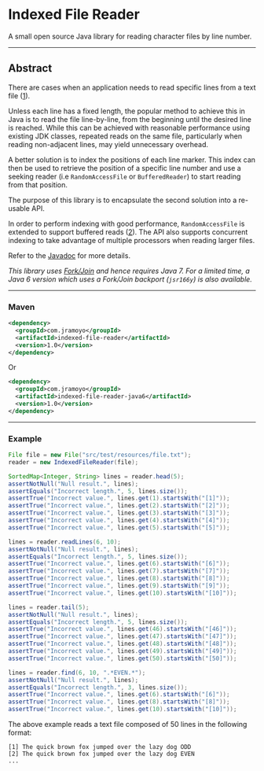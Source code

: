 # Indexed File Reader
A small open source Java library for reading character files by line number.

---
## Abstract
There are cases when an application needs to read specific lines from a text file ([1](http://stackoverflow.com/questions/2312756/in-java-how-to-read-from-a-file-a-specific-line-given-the-line-number)).

Unless each line has a fixed length, the popular method to achieve this in Java is to read the file line-by-line, from the beginning until the desired line is reached. While this can be achieved with reasonable performance using existing JDK classes, repeated reads on the same file, particularly when reading non-adjacent lines, may yield unnecessary overhead.

A better solution is to index the positions of each line marker. This index can then be used to retrieve the position of a specific line number and use a seeking reader (i.e `RandomAccessFile` or `BufferedReader`) to start reading from that position.

The purpose of this library is to encapsulate the second solution into a re-usable API. 

In order to perform indexing with good performance, `RandomAccessFile` is extended to support buffered reads ([2](http://www.javaworld.com/javaworld/javatips/jw-javatip26.html)). The API also supports concurrent indexing to take advantage of multiple processors when reading larger files.

Refer to the [Javadoc](http://indexed-file-reader.googlecode.com/svn/javadoc/index.html) for more details.

_This library uses [Fork/Join](http://docs.oracle.com/javase/tutorial/essential/concurrency/forkjoin.html) and hence requires Java 7. For a limited time, a Java 6 version which uses a Fork/Join backport (`jsr166y`) is also available._

---
### Maven
```xml
<dependency>
  <groupId>com.jramoyo</groupId>
  <artifactId>indexed-file-reader</artifactId>
  <version>1.0</version>
</dependency>
```
Or
```xml
<dependency>
  <groupId>com.jramoyo</groupId>
  <artifactId>indexed-file-reader-java6</artifactId>
  <version>1.0</version>
</dependency>
```

---
### Example
```java
File file = new File("src/test/resources/file.txt");
reader = new IndexedFileReader(file);

SortedMap<Integer, String> lines = reader.head(5);
assertNotNull("Null result.", lines);
assertEquals("Incorrect length.", 5, lines.size());
assertTrue("Incorrect value.", lines.get(1).startsWith("[1]"));
assertTrue("Incorrect value.", lines.get(2).startsWith("[2]"));
assertTrue("Incorrect value.", lines.get(3).startsWith("[3]"));
assertTrue("Incorrect value.", lines.get(4).startsWith("[4]"));
assertTrue("Incorrect value.", lines.get(5).startsWith("[5]"));

lines = reader.readLines(6, 10);
assertNotNull("Null result.", lines);
assertEquals("Incorrect length.", 5, lines.size());
assertTrue("Incorrect value.", lines.get(6).startsWith("[6]"));
assertTrue("Incorrect value.", lines.get(7).startsWith("[7]"));
assertTrue("Incorrect value.", lines.get(8).startsWith("[8]"));
assertTrue("Incorrect value.", lines.get(9).startsWith("[9]"));
assertTrue("Incorrect value.", lines.get(10).startsWith("[10]"));

lines = reader.tail(5);
assertNotNull("Null result.", lines);
assertEquals("Incorrect length.", 5, lines.size());
assertTrue("Incorrect value.", lines.get(46).startsWith("[46]"));
assertTrue("Incorrect value.", lines.get(47).startsWith("[47]"));
assertTrue("Incorrect value.", lines.get(48).startsWith("[48]"));
assertTrue("Incorrect value.", lines.get(49).startsWith("[49]"));
assertTrue("Incorrect value.", lines.get(50).startsWith("[50]"));

lines = reader.find(6, 10, ".*EVEN.*");
assertNotNull("Null result.", lines);
assertEquals("Incorrect length.", 3, lines.size());
assertTrue("Incorrect value.", lines.get(6).startsWith("[6]"));
assertTrue("Incorrect value.", lines.get(8).startsWith("[8]"));
assertTrue("Incorrect value.", lines.get(10).startsWith("[10]"));
```

The above example reads a text file composed of 50 lines in the following format:
```
[1] The quick brown fox jumped over the lazy dog ODD
[2] The quick brown fox jumped over the lazy dog EVEN
...
```
